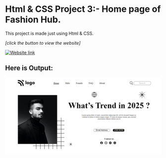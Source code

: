 # Html & CSS Project 3:- Home page of Fashion Hub. 

This project is made just using Html & CSS.



*[click the button to view the website]* 

[![Website link](https://img.shields.io/badge/Website-Link-green)](https://fashionhub-project03.netlify.app/)

## Here is Output:
    
![output](./output.png)